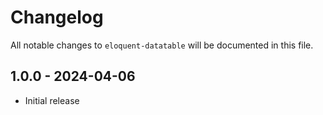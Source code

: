 # Changelog

All notable changes to `eloquent-datatable` will be documented in this file.
## 1.0.0 - 2024-04-06   

- Initial release
